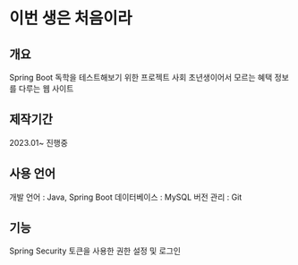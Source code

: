 # 이번 생은 처음이라
## 개요
Spring Boot 독학을 테스트해보기 위한 프로젝트
사회 초년생이어서 모르는 혜택 정보를 다루는 웹 사이트
## 제작기간 
2023.01~ 진행중
## 사용 언어
개발 언어 : Java, Spring Boot
데이터베이스 : MySQL
버전 관리 : Git
## 기능
Spring Security 토큰을 사용한 권한 설정 및 로그인
